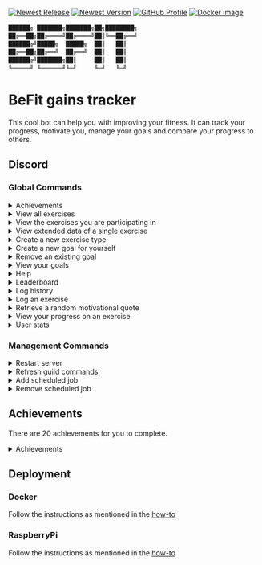 [![Newest Release](https://img.shields.io/github/v/release/jordybronowicki37/befit-bot?style=for-the-badge&logo=github&logoColor=fff&labelColor=555&color=94398d)](https://github.com/jordybronowicki37/befit-bot/releases)
[![Newest Version](https://img.shields.io/github/v/tag/jordybronowicki37/befit-bot?style=for-the-badge&logo=github&logoColor=fff&labelColor=555&color=94398d)](https://github.com/jordybronowicki37/befit-bot/tags)
[![GitHub Profile](https://img.shields.io/static/v1.svg?color=94398d&labelColor=555555&logoColor=ffffff&style=for-the-badge&label=jordybronowicki37&message=GitHub&logo=github)](https://github.com/jordybronowicki37)
[![Docker image](https://img.shields.io/static/v1.svg?color=94398d&labelColor=555555&logoColor=ffffff&style=for-the-badge&label=Docker&message=latest&logo=docker)](https://github.com/jordybronowicki37/befit-bot/pkgs/container/befit)

```
██████╗ ███████╗███████╗██╗████████╗
██╔══██╗██╔════╝██╔════╝██║╚══██╔══╝
██████╔╝█████╗  █████╗  ██║   ██║   
██╔══██╗██╔══╝  ██╔══╝  ██║   ██║   
██████╔╝███████╗██║     ██║   ██║   
╚═════╝ ╚══════╝╚═╝     ╚═╝   ╚═╝   
```

# BeFit gains tracker
This cool bot can help you with improving your fitness. It can track your progress, motivate you, manage your goals and compare your progress to others.

## Discord
### Global Commands
<details>
  <summary>Achievements</summary>
  
  >Format: `/achievements` \
  >Example: \
  >![All exercises command response example](docs/examples/achievementsCommandExample.png)
  
</details>

<details>
  <summary>View all exercises</summary>
  
  >Format: `/exercises view all` \
  >Example: \
  >![All exercises command response example](docs/examples/allExercisesCommandExample.png)
  
</details>

<details>
  <summary>View the exercises you are participating in</summary>
  
  >Format: `/exercises view my` \
  >Example: \
  >![My exercises command response example](docs/examples/myExercisesCommandExample.png)
  
</details>

<details>
  <summary>View extended data of a single exercise</summary>
  
  >Format: `/exercises view one {exercise-name}` \
  >Example: \
  >![One exercise command response example](docs/examples/oneExercisesCommandExample.png)

</details>

<details>
  <summary>Create a new exercise type</summary>
  
  >Format: `/exercises create {name} {measurement-type} {goal-direction}` \
  >Example: \
  >![Create exercise command response example](docs/examples/createExerciseCommandExample.png)

</details>

<details>
  <summary>Create a new goal for yourself</summary>
  
  >Format: `/goals add {exercise-name} {amount}` \
  >Example: \
  >![Create goal command response example](docs/examples/addGoalCommandExample.png)

</details>

<details>
  <summary>Remove an existing goal</summary>
  
  >Format: `/goals remove {goal}`

</details>

<details>
  <summary>View your goals</summary>
  
  >Format: `/goals view` \
  >Example: \
  >![View goals command response example](docs/examples/viewGoalsCommandExample.png)

</details>

<details>
  <summary>Help</summary>
  
  >Format: `/help` \
  >Example: \
  >![Help command response example](docs/examples/helpCommandExample.png)

</details>

<details>
  <summary>Leaderboard</summary>
  
  >Format: `/leaderboard` \
  >Example: \
  >![Leaderboard command response example](docs/examples/leaderboardCommandExample.png)

</details>

<details>
  <summary>Log history</summary>
  
  >Format: `/history` \
  >Example: \
  >![History command response example](docs/examples/historyCommandExample.png)

</details>

<details>
  <summary>Log an exercise</summary>
  
  >Format: `/log {exercise-name} {amount}` \
  >Example: \
  >![Log command response example](docs/examples/logCommandExample.png)

</details>

<details>
  <summary>Retrieve a random motivational quote</summary>
  
  >Format: `/motivation` \
  >Example: \
  >![Motivation command response example](docs/examples/motivationCommandExample.png)

</details>

<details>
  <summary>View your progress on an exercise</summary>
  
  >Format: `/progress {exercise-name} ?{view-mode}` \
  >Example: \
  >![Progress command response example](docs/examples/progressCommandExample.png)

</details>

<details>
  <summary>User stats</summary>

  >Format: `/stats` \
  >Example: \
  >![Stats command response example](docs/examples/statsCommandExample.png)

</details>

### Management Commands
<details>
  <summary>Restart server</summary>

  >Format: `/management restart`

</details>

<details>
  <summary>Refresh guild commands</summary>

  >Format: `/management refresh`

</details>

<details>
  <summary>Add scheduled job</summary>

  >Format: `/management jobs add {channel-id} {job-type} {cron-expression} ?{timezone-id}`

</details>

<details>
  <summary>Remove scheduled job</summary>

  >Format: `/management jobs remove {scheduled-job}`

</details>

## Achievements
There are 20 achievements for you to complete.

<details>
  <summary>Achievements</summary>

  > ![Achievements](docs/achievements.png)
  > 
  > | Icon                                                                                      | Title                   | Description                                                                          | Difficulty |
  > |-------------------------------------------------------------------------------------------|-------------------------|--------------------------------------------------------------------------------------|------------|
  > | ![Achievement icon](backend/src/main/resources/achievement-icons/icon-achievement-03.png) | Heart monitor           | Log an exercise which uses bpm as a measurement.                                     | EASY       |
  > | ![Achievement icon](backend/src/main/resources/achievement-icons/icon-achievement-17.png) | Lets get healthy        | Create your first log.                                                               | EASY       |
  > | ![Achievement icon](backend/src/main/resources/achievement-icons/icon-achievement-12.png) | Reach your potential    | Complete a goal.                                                                     | EASY       |
  > | ![Achievement icon](backend/src/main/resources/achievement-icons/icon-achievement-19.png) | Cardio enthusiast       | Do any exercise for 30 minutes.                                                      | MEDIUM     |
  > | ![Achievement icon](backend/src/main/resources/achievement-icons/icon-achievement-08.png) | Done for today          | Create 10 logs on a single day.                                                      | MEDIUM     |
  > | ![Achievement icon](backend/src/main/resources/achievement-icons/icon-achievement-07.png) | Full workout            | Within 24h, log an exercise for the following categories: weight, time and distance. | MEDIUM     |
  > | ![Achievement icon](backend/src/main/resources/achievement-icons/icon-achievement-09.png) | Keep on stacking        | Have 5 concurrent logs of a single exercise that keep increasing.                    | MEDIUM     |
  > | ![Achievement icon](backend/src/main/resources/achievement-icons/icon-achievement-20.png) | Love to lift            | Lift something weighing more than 50kg for 3 days in a row.                          | MEDIUM     |
  > | ![Achievement icon](backend/src/main/resources/achievement-icons/icon-achievement-04.png) | On a roll               | Log an exercise 4 days in a row.                                                     | MEDIUM     |
  > | ![Achievement icon](backend/src/main/resources/achievement-icons/icon-achievement-11.png) | On the bench            | Add 5 logs to a single session.                                                      | MEDIUM     |
  > | ![Achievement icon](backend/src/main/resources/achievement-icons/icon-achievement-16.png) | The right mindset       | Set 5 goals and complete these within a month.                                       | MEDIUM     |
  > | ![Achievement icon](backend/src/main/resources/achievement-icons/icon-achievement-05.png) | Think about your health | Log an exercise that burns 200 calories.                                             | MEDIUM     |
  > | ![Achievement icon](backend/src/main/resources/achievement-icons/icon-achievement-18.png) | Feels like home         | Log an exercise 10 days in a row.                                                    | HARD       |
  > | ![Achievement icon](backend/src/main/resources/achievement-icons/icon-achievement-13.png) | Lets go places          | Reach a distance of 20km.                                                            | HARD       |
  > | ![Achievement icon](backend/src/main/resources/achievement-icons/icon-achievement-14.png) | Show off                | Reach the first place on an exercise leaderboard that has at least 6 participants.   | HARD       |
  > | ![Achievement icon](backend/src/main/resources/achievement-icons/icon-achievement-15.png) | The goat                | Create a total of 100 logs.                                                          | HARD       |
  > | ![Achievement icon](backend/src/main/resources/achievement-icons/icon-achievement-06.png) | The hulk                | Lift something weighing more than 100kg.                                             | HARD       |
  > | ![Achievement icon](backend/src/main/resources/achievement-icons/icon-achievement-01.png) | Bodybuilder             | Add 10 logs to a single session.                                                     | IMPOSSIBLE |
  > | ![Achievement icon](backend/src/main/resources/achievement-icons/icon-achievement-02.png) | Like a marathon         | Reach a distance of 42km.                                                            | IMPOSSIBLE |
  > | ![Achievement icon](backend/src/main/resources/achievement-icons/icon-achievement-10.png) | Serious dedication      | Create at least one log each day for an entire month.                                | IMPOSSIBLE |

</details>

## Deployment
### Docker
Follow the instructions as mentioned in the [how-to](docs/how-to-run-on-docker.md)

### RaspberryPi
Follow the instructions as mentioned in the [how-to](docs/how-to-run-on-raspberrypi-using-docker.md)
